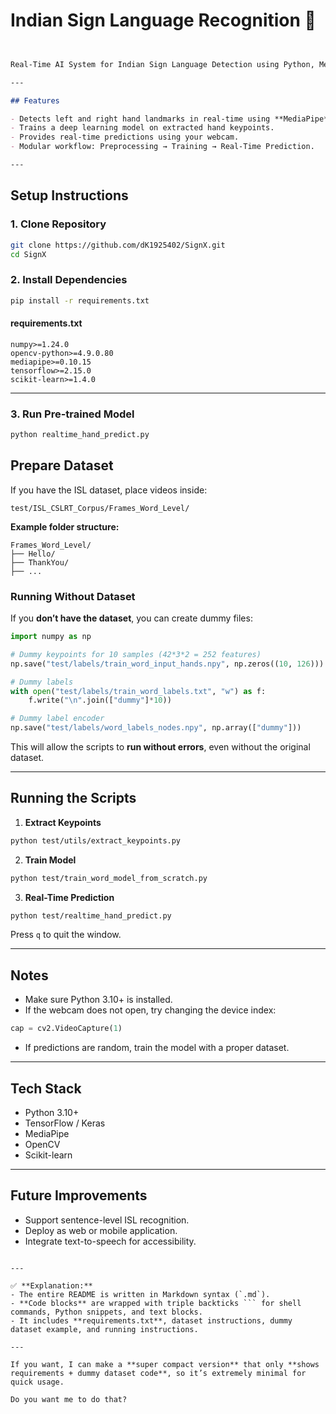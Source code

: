 # Indian Sign Language Recognition 🤟

````markdown


Real-Time AI System for Indian Sign Language Detection using Python, MediaPipe, and TensorFlow/Keras.

---

## Features

- Detects left and right hand landmarks in real-time using **MediaPipe**.
- Trains a deep learning model on extracted hand keypoints.
- Provides real-time predictions using your webcam.
- Modular workflow: Preprocessing → Training → Real-Time Prediction.

---


````
## Setup Instructions

### 1. Clone Repository

```bash
git clone https://github.com/dK1925402/SignX.git
cd SignX
```

### 2. Install Dependencies

```bash
pip install -r requirements.txt
```

#### requirements.txt

```text
numpy>=1.24.0
opencv-python>=4.9.0.80
mediapipe>=0.10.15
tensorflow>=2.15.0
scikit-learn>=1.4.0
```

---

### 3. Run Pre-trained Model

```bash
python realtime_hand_predict.py
```

## Prepare Dataset

If you have the ISL dataset, place videos inside:

```
test/ISL_CSLRT_Corpus/Frames_Word_Level/
```

**Example folder structure:**

```
Frames_Word_Level/
├── Hello/
├── ThankYou/
├── ...
```

### Running Without Dataset

If you **don’t have the dataset**, you can create dummy files:

```python
import numpy as np

# Dummy keypoints for 10 samples (42*3*2 = 252 features)
np.save("test/labels/train_word_input_hands.npy", np.zeros((10, 126)))

# Dummy labels
with open("test/labels/train_word_labels.txt", "w") as f:
    f.write("\n".join(["dummy"]*10))

# Dummy label encoder
np.save("test/labels/word_labels_nodes.npy", np.array(["dummy"]))
```

This will allow the scripts to **run without errors**, even without the original dataset.

---

## Running the Scripts

1. **Extract Keypoints**

```bash
python test/utils/extract_keypoints.py
```

2. **Train Model**

```bash
python test/train_word_model_from_scratch.py
```

3. **Real-Time Prediction**

```bash
python test/realtime_hand_predict.py
```

Press `q` to quit the window.

---

## Notes

* Make sure Python 3.10+ is installed.
* If the webcam does not open, try changing the device index:

```python
cap = cv2.VideoCapture(1)
```

* If predictions are random, train the model with a proper dataset.

---

## Tech Stack

* Python 3.10+
* TensorFlow / Keras
* MediaPipe
* OpenCV
* Scikit-learn

---

## Future Improvements

* Support sentence-level ISL recognition.
* Deploy as web or mobile application.
* Integrate text-to-speech for accessibility.

````

---

✅ **Explanation:**  
- The entire README is written in Markdown syntax (`.md`).  
- **Code blocks** are wrapped with triple backticks ``` for shell commands, Python snippets, and text blocks.  
- It includes **requirements.txt**, dataset instructions, dummy dataset example, and running instructions.  

---

If you want, I can make a **super compact version** that only **shows requirements + dummy dataset code**, so it’s extremely minimal for quick usage.  

Do you want me to do that?
````
